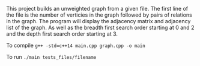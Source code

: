 This project builds an unweighted graph from a given file. The first line of the file is the number of verticies in the graph followed by pairs of relations in the graph. The program will display the adjacency matrix and adjacency list of the graph. As well as the breadth first search order starting at 0 and 2 and the depth first search order starting at 3. 

To compile `g++ -std=c++14 main.cpp graph.cpp -o main`

To run `./main tests_files/filename`
